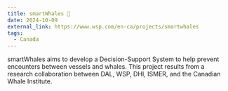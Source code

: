 ```yaml
---
title: smartWhales 🐋
date: 2024-10-09
external_link: https://www.wsp.com/en-ca/projects/smartwhales
tags:
  - Canada
---
```


smartWhales aims to develop a Decision-Support System to help prevent encounters between vessels and whales. This project results from a research collaboration between DAL, WSP, DHI, ISMER, and the Canadian Whale Institute.

<!--more-->

